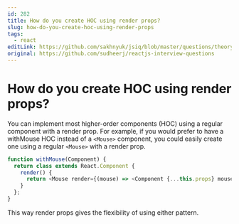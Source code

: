 ```yaml
---
id: 282
title: How do you create HOC using render props?
slug: how-do-you-create-hoc-using-render-props
tags:
  - react
editLink: https://github.com/sakhnyuk/jsiq/blob/master/questions/theory/react/282.md
original: https://github.com/sudheerj/reactjs-interview-questions
---
```


# How do you create HOC using render props?

You can implement most higher-order components (HOC) using a regular component with a render prop. For example, if you would prefer to have a withMouse HOC instead of a `<Mouse>` component, you could easily create one using a regular `<Mouse>` with a render prop.

```javascript
function withMouse(Component) {
  return class extends React.Component {
    render() {
      return <Mouse render={(mouse) => <Component {...this.props} mouse={mouse} />} />;
    }
  };
}
```

This way render props gives the flexibility of using either pattern.